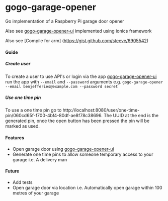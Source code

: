 # gogo-garage-opener
Go implementation of a Raspberry Pi garage door opener

Also see [gogo-garage-opener-ui](https://github.com/benjefferies/gogo-garage-opener-ui) implemented using ionics framework

Also see [Compile for arm] (https://gist.github.com/steeve/6905542)

#### Guide
##### Create user
To create a user to use API's or login via the app [gogo-garage-opener-ui](https://github.com/benjefferies/gogo-garage-opener-ui) run the app with `--email` and `--password` arguments e.g.
`gogo-garage-opener --email benjefferies@example.com --password secret`

##### Use one time pin
To use a one time pin go to http://localhost:8080/user/one-time-pin/060cd65f-f700-4bf4-80df-ae8f78c38696. The UUID at the end is the generated pin, once the open button has been pressed the pin will be marked as used.


#### Features

* Open garage door using [gogo-garage-opener-ui](https://github.com/benjefferies/gogo-garage-opener-ui)
* Generate one time pins to allow someone temporary access to your garage i.e. A delivery man

#### Future

* Add tests
* Open garage door via location i.e. Automatically open garage within 100 metres of your garage